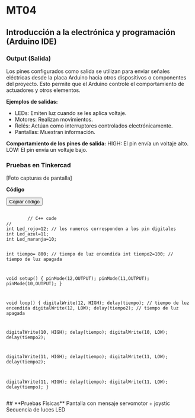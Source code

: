 # MT04
## Introducción a la electrónica y programación (Arduino IDE)


### Output (Salida)
Los pines configurados como salida se utilizan para enviar señales eléctricas desde la placa Arduino hacia otros dispositivos o componentes del proyecto. Esto permite que el Arduino controle el comportamiento de actuadores y otros elementos.

**Ejemplos de salidas:** 
- LEDs: Emiten luz cuando se les aplica voltaje.
- Motores: Realizan movimientos.
- Relés: Actúan como interruptores controlados electrónicamente.
- Pantallas: Muestran información.

**Comportamiento de los pines de salida:**
HIGH: El pin envía un voltaje alto.
LOW: El pin envía un voltaje bajo.

### **Pruebas en Tinkercad**
[Foto capturas de pantalla]

**Código**
<div class="code-container">
    <button class="copy-button" onclick="copyCode()">Copiar código</button>
    <pre><code id="code">
        // C++ code
//
int Led_rojo=12; // los numeros corresponden a los pin digitales
int Led_azul=11;
int Led_naranja=10;

int tiempo= 800; // tiempo de luz encendida
int tiempo2=100; // tiempo de luz apagada

void setup()
{
  pinMode(12,OUTPUT);
  pinMode(11,OUTPUT);
  pinMode(10,OUTPUT);
}

void loop()
{
  digitalWrite(12, HIGH);
  delay(tiempo); // tiempo de luz encendida
  digitalWrite(12, LOW);
  delay(tiempo2); // tiempo de luz apagada
  
  digitalWrite(10, HIGH);
  delay(tiempo); 
  digitalWrite(10, LOW);
  delay(tiempo2); 
  
  digitalWrite(11, HIGH);
  delay(tiempo); 
  digitalWrite(11, LOW);
  delay(tiempo2);

   digitalWrite(11, HIGH);
  delay(tiempo); 
  digitalWrite(11, LOW);
  delay(tiempo);
}
    </code></pre>
</div>
## **Pruebas Físicas**
Pantalla con mensaje
servomotor + joystic
Secuencia de luces LED
